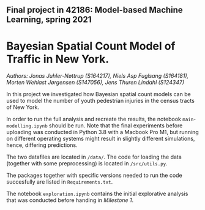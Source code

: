 ## Final project in 42186: Model-based Machine Learning, spring 2021

# Bayesian Spatial Count Model of Traffic in New York.
*Authors: Jonas Juhler-Nøttrup (S164217), Niels Asp Fuglsang (S164181), Morten Wehlast Jørgensen (S147056), Jens Thuren Lindahl (S124347)*

In this project we investigated how Bayesian spatial count models can be used to model the number of youth pedestrian injuries in the census tracts of New York. 

In order to run the full analysis and recreate the results, the notebook `main-modelling.ipynb` should be run. Note that the final experiments before uploading was conducted in Python 3.8 with a Macbook Pro M1, but running on different operating systems might result in slightly different simulations, hence, differing predictions.

The two datafiles are located in `/data/`. The code for loading the data (together with some preprocessing) is located in `/src/utils.py`. 

The packages together with specific versions needed to run the code succesfully are listed in `Requirements.txt`.

The notebook `exploration.ipynb` contains the initial explorative analysis that was conducted before handing in *Milestone 1*.
